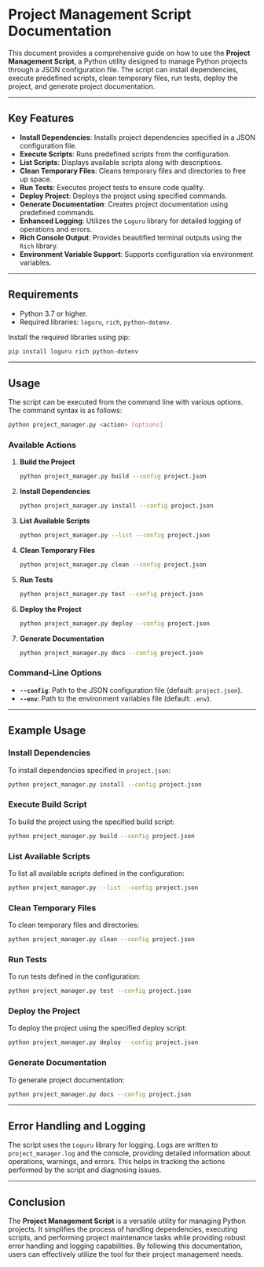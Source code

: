 # Project Management Script Documentation

This document provides a comprehensive guide on how to use the **Project Management Script**, a Python utility designed to manage Python projects through a JSON configuration file. The script can install dependencies, execute predefined scripts, clean temporary files, run tests, deploy the project, and generate project documentation.

---

## Key Features

- **Install Dependencies**: Installs project dependencies specified in a JSON configuration file.
- **Execute Scripts**: Runs predefined scripts from the configuration.
- **List Scripts**: Displays available scripts along with descriptions.
- **Clean Temporary Files**: Cleans temporary files and directories to free up space.
- **Run Tests**: Executes project tests to ensure code quality.
- **Deploy Project**: Deploys the project using specified commands.
- **Generate Documentation**: Creates project documentation using predefined commands.
- **Enhanced Logging**: Utilizes the `Loguru` library for detailed logging of operations and errors.
- **Rich Console Output**: Provides beautified terminal outputs using the `Rich` library.
- **Environment Variable Support**: Supports configuration via environment variables.

---

## Requirements

- Python 3.7 or higher.
- Required libraries: `loguru`, `rich`, `python-dotenv`.

Install the required libraries using pip:

```bash
pip install loguru rich python-dotenv
```

---

## Usage

The script can be executed from the command line with various options. The command syntax is as follows:

```bash
python project_manager.py <action> [options]
```

### Available Actions

1. **Build the Project**

   ```bash
   python project_manager.py build --config project.json
   ```

2. **Install Dependencies**

   ```bash
   python project_manager.py install --config project.json
   ```

3. **List Available Scripts**

   ```bash
   python project_manager.py --list --config project.json
   ```

4. **Clean Temporary Files**

   ```bash
   python project_manager.py clean --config project.json
   ```

5. **Run Tests**

   ```bash
   python project_manager.py test --config project.json
   ```

6. **Deploy the Project**

   ```bash
   python project_manager.py deploy --config project.json
   ```

7. **Generate Documentation**

   ```bash
   python project_manager.py docs --config project.json
   ```

### Command-Line Options

- **`--config`**: Path to the JSON configuration file (default: `project.json`).
- **`--env`**: Path to the environment variables file (default: `.env`).

---

## Example Usage

### Install Dependencies

To install dependencies specified in `project.json`:

```bash
python project_manager.py install --config project.json
```

### Execute Build Script

To build the project using the specified build script:

```bash
python project_manager.py build --config project.json
```

### List Available Scripts

To list all available scripts defined in the configuration:

```bash
python project_manager.py --list --config project.json
```

### Clean Temporary Files

To clean temporary files and directories:

```bash
python project_manager.py clean --config project.json
```

### Run Tests

To run tests defined in the configuration:

```bash
python project_manager.py test --config project.json
```

### Deploy the Project

To deploy the project using the specified deploy script:

```bash
python project_manager.py deploy --config project.json
```

### Generate Documentation

To generate project documentation:

```bash
python project_manager.py docs --config project.json
```

---

## Error Handling and Logging

The script uses the `Loguru` library for logging. Logs are written to `project_manager.log` and the console, providing detailed information about operations, warnings, and errors. This helps in tracking the actions performed by the script and diagnosing issues.

---

## Conclusion

The **Project Management Script** is a versatile utility for managing Python projects. It simplifies the process of handling dependencies, executing scripts, and performing project maintenance tasks while providing robust error handling and logging capabilities. By following this documentation, users can effectively utilize the tool for their project management needs.
